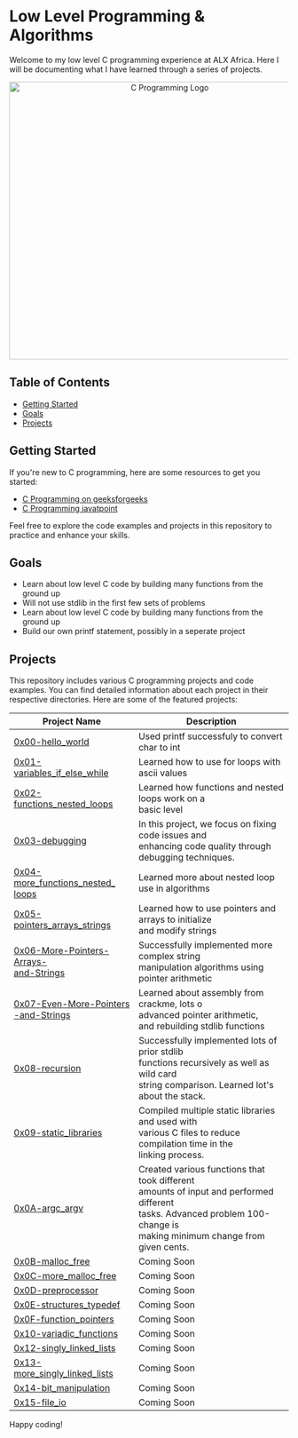 
# Low Level Programming & Algorithms

Welcome to my low level C programming experience at ALX Africa. Here I will be documenting what I have learned through a series of projects.

<div style="text-align: center;">
  <img src="https://i.pinimg.com/originals/f5/36/01/f53601133f236d1cb167ac19f05a3d60.gif" alt="C Programming Logo" width="563" height="500">
</div>



## Table of Contents

- [Getting Started](#getting-started)
- [Goals](#goals)
- [Projects](#projects)

## Getting Started

If you're new to C programming, here are some resources to get you started:

- [C Programming on geeksforgeeks](https://www.geeksforgeeks.org/c-programming-language/)
- [C Programming javatpoint](https://www.javatpoint.com/c-programming-language-tutorial)

Feel free to explore the code examples and projects in this repository to practice and enhance your skills.

## Goals

- Learn about low level C code by building many functions from the ground up
- Will not use stdlib in the first few sets of problems
- Learn about low level C code by building many functions from the ground up
- Build our own printf statement, possibly in a seperate project

## Projects

This repository includes various C programming projects and code examples. You can find detailed information about each project in their respective directories. Here are some of the featured projects:

| Project Name     | Description                                |
|------------------|--------------------------------------------|
| [0x00-hello_world](https://github.com/ercudu75/alx-low_level_programming/tree/master/0x00-hello_world)  | Used printf successfuly to convert char to int    |
| [0x01-variables_if_else_while](https://github.com/ercudu75/alx-low_level_programming/tree/master/0x01-variables_if_else_while)  | Learned how to use for loops with ascii values   |
| [0x02-functions_nested_loops](https://github.com/ercudu75/alx-low_level_programming/tree/master/0x02-functions_nested_loops)  | Learned how functions and nested loops work on a<br> basic level    |
| [0x03-debugging](https://github.com/ercudu75/alx-low_level_programming/tree/master/0x03-debugging)  | In this project, we focus on fixing code issues and<br> enhancing code quality through debugging techniques.   |
| [0x04-more_functions_nested_<br>loops](0x04-more_functions_nested_loops)  | Learned more about nested loop use in algorithms    |
| [0x05-pointers_arrays_strings](0x05-pointers_arrays_strings)  | Learned how to use pointers and arrays to initialize<br> and modify strings    |
| [0x06-More-Pointers-Arrays-<br>and-Strings](https://github.com/ercudu75/alx-low_level_programming/tree/master/0x06-pointers_arrays_strings)  | Successfully implemented more complex string<br> manipulation algorithms using pointer arithmetic  |
| [0x07-Even-More-Pointers<br>-and-Strings](https://github.com/ercudu75/alx-low_level_programming/tree/master/0x07-pointers_arrays_strings)  | Learned about assembly from crackme, lots o<br> advanced pointer arithmetic,<br> and rebuilding stdlib functions   |
| [0x08-recursion](https://github.com/ercudu75/alx-low_level_programming/tree/master/0x08-recursion)  | Successfully implemented lots of prior stdlib<br> functions recursively as well as wild card<br> string comparison. Learned lot's about the stack.    |
| [0x09-static_libraries](https://github.com/ercudu75/alx-low_level_programming/tree/master/0x09-static_libraries) | Compiled multiple static libraries and used with<br> various C files to reduce compilation time in the<br> linking process.    |
| [0x0A-argc_argv](https://github.com/ercudu75/alx-low_level_programming/tree/master/0x0A-argc_argv) | Created various functions that took different<br> amounts of input and performed different<br> tasks. Advanced problem 100-change is<br> making minimum change from given cents. |
| [0x0B-malloc_free](https://github.com/ercudu75/alx-low_level_programming/tree/master/0x0B-malloc_free) | Coming Soon  |
| [0x0C-more_malloc_free](https://github.com/ercudu75/alx-low_level_programming/tree/master/0x0C-more_malloc_free) | Coming Soon |
| [0x0D-preprocessor](https://github.com/ercudu75/alx-low_level_programming/tree/master/0x0D-preprocessor) | Coming Soon |
| [0x0E-structures_typedef](https://github.com/ercudu75/alx-low_level_programming/tree/master/0x0E-structures_typedef) | Coming Soon |
| [0x0F-function_pointers](https://github.com/ercudu75/alx-low_level_programming/tree/master/0x0F-function_pointers) | Coming Soon |
| [0x10-variadic_functions](https://github.com/ercudu75/alx-low_level_programming/tree/master/0x10-variadic_functions) | Coming Soon |
| [0x12-singly_linked_lists](https://github.com/ercudu75/alx-low_level_programming/tree/master/0x12-singly_linked_lists) | Coming Soon |
| [0x13-more_singly_linked_lists](https://github.com/ercudu75/alx-low_level_programming/tree/master/0x13-more_singly_linked_lists) | Coming Soon |
| [0x14-bit_manipulation](https://github.com/ercudu75/alx-low_level_programming/tree/master/0x14-bit_manipulation) | Coming Soon |
| [0x15-file_io](0x15-file_io) | Coming Soon |




Happy coding!

